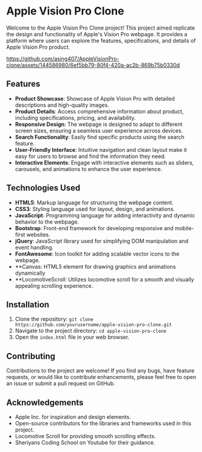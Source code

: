# Apple Vision Pro Clone

Welcome to the Apple Vision Pro Clone project! This project aimed replicate the design and functionality of Apple's Vision Pro webpage. It provides a platform where users can explore the features, specifications, and details of Apple Vision Pro product.


https://github.com/asing407/AppleVisionPro-clone/assets/144586980/6ef5bb79-80f4-420a-ac2b-869b75b0330d


## Features

- **Product Showcase**: Showcase of Apple Vision Pro with detailed descriptions and high-quality images.
- **Product Details**: Access comprehensive information about product, including specifications, pricing, and availability.
- **Responsive Design**: The webpage is designed to adapt to different screen sizes, ensuring a seamless user experience across devices.
- **Search Functionality**: Easily find specific products using the search feature.
- **User-Friendly Interface**: Intuitive navigation and clean layout make it easy for users to browse and find the information they need.
- **Interactive Elements**: Engage with interactive elements such as sliders, carousels, and animations to enhance the user experience.

## Technologies Used

- **HTML5**: Markup language for structuring the webpage content.
- **CSS3**: Styling language used for layout, design, and animations.
- **JavaScript**: Programming language for adding interactivity and dynamic behavior to the webpage.
- **Bootstrap**: Front-end framework for developing responsive and mobile-first websites.
- **jQuery**: JavaScript library used for simplifying DOM manipulation and event handling.
- **FontAwesome**: Icon toolkit for adding scalable vector icons to the webpage.
- **Canvas: HTML5 element for drawing graphics and animations dynamically
- **LocomotiveScroll: Utilizes locomotive scroll for a smooth and visually appealing scrolling experience.

## Installation

1. Clone the repository: `git clone https://github.com/yourusername/apple-vision-pro-clone.git`
2. Navigate to the project directory: `cd apple-vision-pro-clone`
3. Open the `index.html` file in your web browser.

## Contributing

Contributions to the project are welcome! If you find any bugs, have feature requests, or would like to contribute enhancements, please feel free to open an issue or submit a pull request on GitHub.

## Acknowledgements

- Apple Inc. for inspiration and design elements.
- Open-source contributors for the libraries and frameworks used in this project.
- Locomotive Scroll for providing smooth scrolling effects.
- Sheriyans Coding School on Youtube for their guidance.
